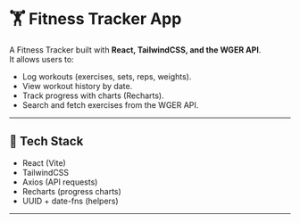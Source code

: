 # 🏋️ Fitness Tracker App

A Fitness Tracker built with **React, TailwindCSS, and the WGER API**.  
It allows users to:
- Log workouts (exercises, sets, reps, weights).
- View workout history by date.
- Track progress with charts (Recharts).
- Search and fetch exercises from the WGER API.

---

## 🚀 Tech Stack
- React (Vite)
- TailwindCSS
- Axios (API requests)
- Recharts (progress charts)
- UUID + date-fns (helpers)

---